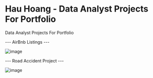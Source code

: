 # Hau Hoang - Data Analyst Projects For Portfolio
Data Analyst Projects For Portfolio

--- AirBnb Listings ---

![image](https://github.com/hauhoang1991/DataAnalystProjectsForPortfolio/assets/47836951/3313cded-7338-4b4a-be61-8f1eaf7fb237)

--- Road Accident Project ---

![image](https://github.com/hauhoang1991/DataAnalystProjectsForPortfolio/assets/47836951/0c1656a4-c6c2-4910-9221-c31481138557)
